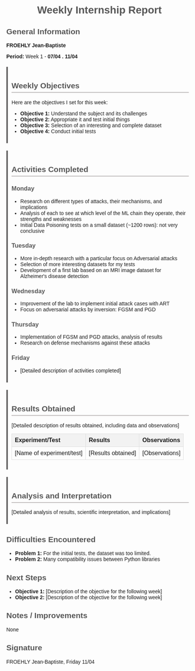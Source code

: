 <!DOCTYPE html>
<html lang="en">
<head>
    <meta charset="UTF-8">
    <meta name="viewport" content="width=device-width, initial-scale=1.0">
    <title>Weekly Internship Report</title>
    <style>
        body { font-family: Arial, sans-serif; margin: 20px; }
        h1 { text-align: center; }
        h1, h2, h3 { color: #575757; }
        .section { margin-bottom: 20px; }
        .objectives, .activities, .results, .analysis { padding: 10px; border-left: 4px solid #605f5f; }
        .objectives h2, .activities h2, .results h2, .analysis h2 { border-bottom: 2px solid #bebaba; padding-bottom: 5px; }
        table { width: 100%; border-collapse: collapse; margin-top: 10px; }
        th, td { border: 1px solid #ddd; padding: 8px; text-align: left; }
        th { background-color: #f2f2f2; }
    </style>
</head>
<body>

<h1>Weekly Internship Report</h1>

<div class="section">
    <h2>General Information</h2>
    <p><strong>FROEHLY Jean-Baptiste</strong></p>
    <p><strong>Period:</strong> Week 1 - <strong>07/04 . 11/04</strong></p>
</div>

<div class="section objectives">
    <h2>Weekly Objectives</h2>
    <p>Here are the objectives I set for this week:</p>
    <ul>
        <li><strong>Objective 1:</strong> Understand the subject and its challenges</li>
        <li><strong>Objective 2:</strong> Appropriate it and test initial things</li>
        <li><strong>Objective 3:</strong> Selection of an interesting and complete dataset</li>
        <li><strong>Objective 4:</strong> Conduct initial tests</li>
    </ul>
</div>

<div class="section activities">
    <h2>Activities Completed</h2>
    <h3>Monday</h3>
    <ul>
        <li>Research on different types of attacks, their mechanisms, and implications</li>
        <li>Analysis of each to see at which level of the ML chain they operate, their strengths and weaknesses</li>
        <li>Initial Data Poisoning tests on a small dataset (~1200 rows): not very conclusive</li>
    </ul>
    <h3>Tuesday</h3>
    <ul>
        <li>More in-depth research with a particular focus on Adversarial attacks</li>
        <li>Selection of more interesting datasets for my tests</li>
        <li>Development of a first lab based on an MRI image dataset for Alzheimer's disease detection</li>
    </ul>
    <h3>Wednesday</h3>
    <ul>
        <li>Improvement of the lab to implement initial attack cases with ART</li>
        <li>Focus on adversarial attacks by inversion: FGSM and PGD</li>
    </ul>
    <h3>Thursday</h3>
    <ul>
        <li>Implementation of FGSM and PGD attacks, analysis of results</li>
        <li>Research on defense mechanisms against these attacks</li>
    </ul>
    <h3>Friday</h3>
    <ul>
        <li>[Detailed description of activities completed]</li>
    </ul>
</div>

<div class="section results">
    <h2>Results Obtained</h2>
    <p>[Detailed description of results obtained, including data and observations]</p>
    <table>
        <thead>
            <tr>
                <th>Experiment/Test</th>
                <th>Results</th>
                <th>Observations</th>
            </tr>
        </thead>
        <tbody>
            <tr>
                <td>[Name of experiment/test]</td>
                <td>[Results obtained]</td>
                <td>[Observations]</td>
            </tr>
            <!-- Add more rows as needed -->
        </tbody>
    </table>
</div>

<div class="section analysis">
    <h2>Analysis and Interpretation</h2>
    <p>[Detailed analysis of results, scientific interpretation, and implications]</p>
</div>

<div class="section">
    <h2>Difficulties Encountered</h2>
    <ul>
        <li><strong>Problem 1:</strong> For the initial tests, the dataset was too limited.</li>
        <li><strong>Problem 2:</strong> Many compatibility issues between Python libraries</li>
    </ul>
</div>

<div class="section">
    <h2>Next Steps</h2>
    <ul>
        <li><strong>Objective 1:</strong> [Description of the objective for the following week]</li>
        <li><strong>Objective 2:</strong> [Description of the objective for the following week]</li>
    </ul>
</div>

<div class="section">
    <h2>Notes / Improvements</h2>
    <p>None</p>
</div>

<div class="section">
    <h2>Signature</h2>
    <p>FROEHLY Jean-Baptiste, Friday 11/04</p>
</div>

</body>
</html>
